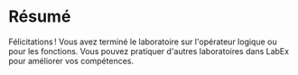 # Résumé

Félicitations ! Vous avez terminé le laboratoire sur l'opérateur logique ou pour les fonctions. Vous pouvez pratiquer d'autres laboratoires dans LabEx pour améliorer vos compétences.
